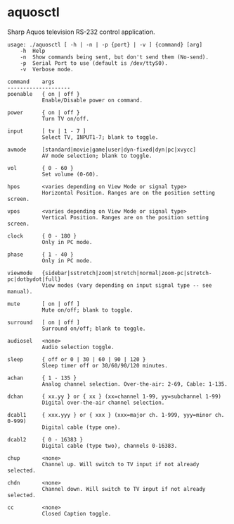 aquosctl
========

Sharp Aquos television RS-232 control application.

    usage: ./aquosctl [ -h | -n | -p {port} | -v ] {command} [arg]
	    -h	Help
    	-n	Show commands being sent, but don't send them (No-send).
    	-p	Serial Port to use (default is /dev/ttyS0).
    	-v	Verbose mode.

    command    args
    --------------------
    poenable   { on | off }
               Enable/Disable power on command.

    power      { on | off }
               Turn TV on/off.

    input      [ tv | 1 - 7 ]
               Select TV, INPUT1-7; blank to toggle.

    avmode     [standard|movie|game|user|dyn-fixed|dyn|pc|xvycc]
               AV mode selection; blank to toggle.

    vol        { 0 - 60 }
               Set volume (0-60).

    hpos       <varies depending on View Mode or signal type>
               Horizontal Position. Ranges are on the position setting screen.

    vpos       <varies depending on View Mode or signal type>
               Vertical Position. Ranges are on the position setting screen.

    clock      { 0 - 180 }
               Only in PC mode.

    phase      { 1 - 40 }
               Only in PC mode.

    viewmode   {sidebar|sstretch|zoom|stretch|normal|zoom-pc|stretch-pc|dotbydot|full}
               View modes (vary depending on input signal type -- see manual).

    mute       [ on | off ]
               Mute on/off; blank to toggle.

    surround   [ on | off ]
               Surround on/off; blank to toggle.

    audiosel   <none>
               Audio selection toggle.

    sleep      { off or 0 | 30 | 60 | 90 | 120 }
               Sleep timer off or 30/60/90/120 minutes.

    achan      { 1 - 135 }
               Analog channel selection. Over-the-air: 2-69, Cable: 1-135.

    dchan      { xx.yy } or { xx } (xx=channel 1-99, yy=subchannel 1-99)
               Digital over-the-air channel selection.

    dcabl1     { xxx.yyy } or { xxx } (xxx=major ch. 1-999, yyy=minor ch. 0-999)
               Digital cable (type one).

    dcabl2     { 0 - 16383 }
               Digital cable (type two), channels 0-16383.

    chup       <none>
               Channel up. Will switch to TV input if not already selected.

    chdn       <none>
               Channel down. Will switch to TV input if not already selected.

    cc         <none>
               Closed Caption toggle.
